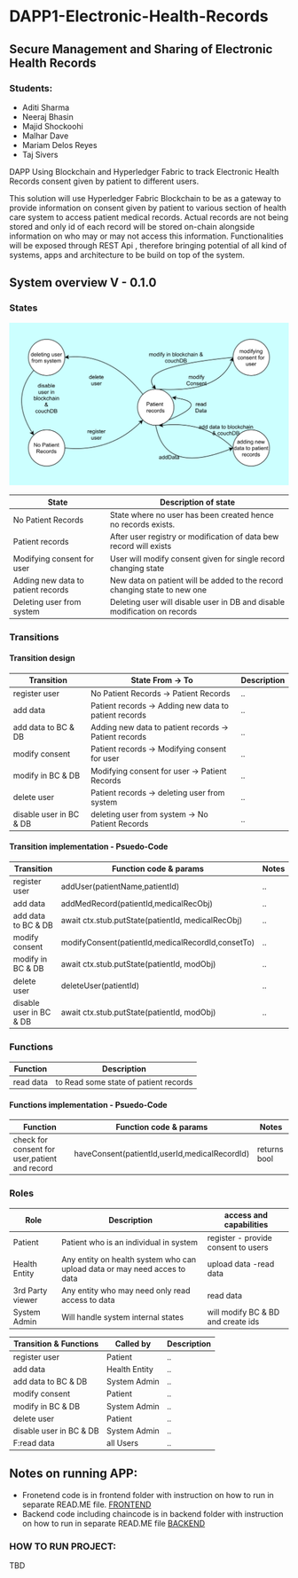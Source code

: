 # DAPP1-Electronic-Health-Records

## Secure Management and Sharing of Electronic Health Records

### Students:

- Aditi Sharma
- Neeraj Bhasin
- Majid Shockoohi
- Malhar Dave
- Mariam Delos Reyes
- Taj Sivers

DAPP Using Blockchain and Hyperledger Fabric to track Electronic Health Records consent given by patient to different users.

This solution will use Hyperledger Fabric Blockchain to be as a gateway to provide information on consent given by patient to various section of health care system to access patient medical records.
Actual records are not being stored and only id of each record will be stored on-chain alongside information on who may or may not access this information.
Functionalities will be exposed through REST Api , therefore bringing potential of all kind of systems, apps and architecture to be build on top of the system.

## System overview V - 0.1.0

### States

![State Diagram](./documents/images/stateD.png)

| State                              | Description of state                                                      |
| ---------------------------------- | ------------------------------------------------------------------------- |
| No Patient Records                 | State where no user has been created hence no records exists.             |
| Patient records                    | After user registry or modification of data bew record will exists        |
| Modifying consent for user         | User will modify consent given for single record changing state           |
| Adding new data to patient records | New data on patient will be added to the record changing state to new one |
| Deleting user from system          | Deleting user will disable user in DB and disable modification on records |

### Transitions

#### Transition design

| Transition              | State From -> To                                      | Description |
| ----------------------- | ----------------------------------------------------- | ----------- |
| register user           | No Patient Records -> Patient Records                 | ..          |
| add data                | Patient records -> Adding new data to patient records | ..          |
| add data to BC & DB     | Adding new data to patient records -> Patient records | ..          |
| modify consent          | Patient records -> Modifying consent for user         | ..          |
| modify in BC & DB       | Modifying consent for user -> Patient Records         | ..          |
| delete user             | Patient records -> deleting user from system          | ..          |
| disable user in BC & DB | deleting user from system -> No Patient Records       | ..          |

#### Transition implementation - Psuedo-Code

| Transition              | Function code & params                            | Notes |
| ----------------------- | ------------------------------------------------- | ----- |
| register user           | addUser(patientName,patientId)                    | ..    |
| add data                | addMedRecord(patientId,medicalRecObj)             | ..    |
| add data to BC & DB     | await ctx.stub.putState(patientId, medicalRecObj) | ..    |
| modify consent          | modifyConsent(patientId,medicalRecordId,consetTo) | ..    |
| modify in BC & DB       | await ctx.stub.putState(patientId, modObj)        | ..    |
| delete user             | deleteUser(patientId)                             | ..    |
| disable user in BC & DB | await ctx.stub.putState(patientId, modObj)        | ..    |

### Functions

| Function  | Description                           |
| --------- | ------------------------------------- |
| read data | to Read some state of patient records |

#### Functions implementation - Psuedo-Code

| Function                                      | Function code & params                        | Notes        |
| --------------------------------------------- | --------------------------------------------- | ------------ |
| check for consent for user,patient and record | haveConsent(patientId,userId,medicalRecordId) | returns bool |

### Roles

| Role             | Description                                                               | access and capabilities             |
| ---------------- | ------------------------------------------------------------------------- | ----------------------------------- |
| Patient          | Patient who is an individual in system                                    | register - provide consent to users |
| Health Entity    | Any entity on health system who can upload data or may need acces to data | upload data -read data              |
| 3rd Party viewer | Any entity who may need only read access to data                          | read data                           |
| System Admin     | Will handle system internal states                                        | will modify BC & BD and create ids  |

| Transition & Functions  | Called by     | Description |
| ----------------------- | ------------- | ----------- |
| register user           | Patient       | ..          |
| add data                | Health Entity | ..          |
| add data to BC & DB     | System Admin  | ..          |
| modify consent          | Patient       | ..          |
| modify in BC & DB       | System Admin  | ..          |
| delete user             | Patient       | ..          |
| disable user in BC & DB | System Admin  | ..          |
| F:read data             | all Users     | ..          |

## Notes on running APP:

- Fronetend code is in frontend folder with instruction on how to run in separate READ.ME file. [FRONTEND](./frontend)
- Backend code including chaincode is in backend folder with instruction on how to run in separate READ.ME file [BACKEND](./frontend)

### HOW TO RUN PROJECT:

TBD
